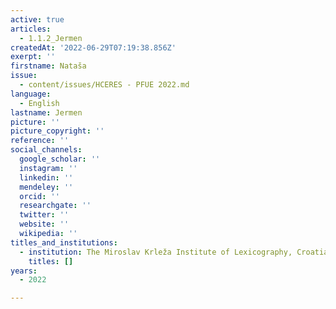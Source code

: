 ```yaml
---
active: true
articles:
  - 1.1.2_Jermen
createdAt: '2022-06-29T07:19:38.856Z'
exerpt: ''
firstname: Nataša
issue:
  - content/issues/HCERES - PFUE 2022.md
language:
  - English
lastname: Jermen
picture: ''
picture_copyright: ''
reference: ''
social_channels:
  google_scholar: ''
  instagram: ''
  linkedin: ''
  mendeley: ''
  orcid: ''
  researchgate: ''
  twitter: ''
  website: ''
  wikipedia: ''
titles_and_institutions:
  - institution: The Miroslav Krleža Institute of Lexicography, Croatia
    titles: []
years:
  - 2022

---
```

